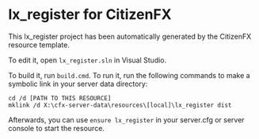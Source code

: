 # lx_register for CitizenFX

This lx_register project has been automatically generated by the CitizenFX resource template.

To edit it, open `lx_register.sln` in Visual Studio.

To build it, run `build.cmd`. To run it, run the following commands to make a symbolic link in your server data directory:

```dos
cd /d [PATH TO THIS RESOURCE]
mklink /d X:\cfx-server-data\resources\[local]\lx_register dist
```

Afterwards, you can use `ensure lx_register` in your server.cfg or server console to start the resource.